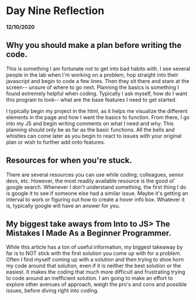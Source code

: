 # Day Nine Reflection
__12/10/2020__

## Why you should make a plan before writing the code.
This is something I am fortunate not to get into bad habits with. I see several people in the lab when I'm working on a problem, hop straight into their javascript and begin to code a few lines. Then they sit there and stare at the screen-- unsure of where to go next. Planning the basics is something I found extremely helpful when coding. Typically I ask myself, how do I want this program to look-- what are the base features I need to get started. 

I typically begin my project in the html, as it helps me visualize the different elements in the page and how I want the basics to function. From there, I go into my JS and begin writing comments on what I need and why. This planning should only be as far as the basic functions. All the bells and whistles can come later as you begin to react to issues with your original plan or wish to further add onto features.

## Resources for when you're stuck.
There are several resources you can use while coding; colleagues, senior devs, etc. However, the most readily available resource is the good ol' google search. Whenever I don't understand something, the first thing I do is google it to see if someone else had a similar issue. Maybe it's getting an interval to work or figuring out how to create a hover info box. Whatever it is, typically google will have an answer for you.


## My biggest take aways from Into to JS> The Mistakes I Made As a Beginner Programmer.

While this article has a ton of useful information, my biggest takeaway by far is to NOT stick with the first solution you come up with for a problem. Often I find myself coming up with a solution and then trying to shoe horn my code around that solution, even if it is neither the best solution or the easiest. It makes the coding that much more difficult and frustrating trying to code around an inefficient solution. I am going to make an effort to explore other avenues of approach, weigh the pro's and cons and possible issues, before diving right into coding. 